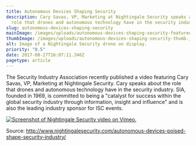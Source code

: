 ```yaml
---
title: Autonomous Devices Shaping Security
description: Cary Savas, VP, Marketing at Nightingale Security speaks about the
  role that drones and autonomous technology have in the security industry.
slug: autonomous-devices-shaping-security
mainImage: /images/uploads/autonomous-devices-shaping-security-featured.jpg
thumbImage: /images/uploads/autonomous-devices-shaping-security-thumb.jpg
alt: Image of a Nightingale Security drone on display.
priority: "0.5"
date: 2017-08-27T16:07:11.346Z
pagetype: article
---
```

The Security Industry Association recently published a video featuring Cary Savas, VP, Marketing at Nightingale Security. Cary speaks about the role that drones and autonomous technology have in the security industry. SIA, founded in 1969, is committed to being a "catalyst for success within the global security industry through information, insight and influence" and is also the leading industry sponsor for ISC events.

[![Screenshot of Nightingale Security video on Vimeo.](/images/uploads/sia-how-autonomous-devices-are-poised-to-shape-the-security-industry.jpg)](https://vimeo.com/223216819)

Source: <http://www.nightingalesecurity.com/autonomous-devices-poised-shape-security-industry/>